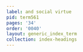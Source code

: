 ```yaml
---
label: and social virtue
pid: term561
pages: '34'
order: '0040'
layout: generic_index_term
collection: index-headings
---
```

